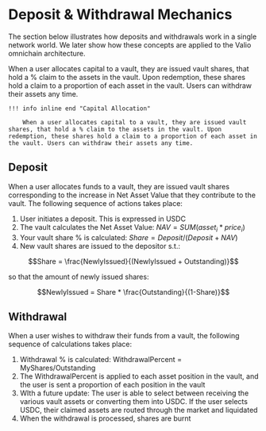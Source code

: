 # Deposit & Withdrawal Mechanics

The section below illustrates how deposits and withdrawals work in a single network world. We later show how these concepts are applied to the Valio omnichain architecture.

When a user allocates capital to a vault, they are issued vault shares, that hold a % claim to the assets in the vault. Upon redemption, these shares hold a claim to a proportion of each asset in the vault. Users can withdraw their assets any time.

    !!! info inline end "Capital Allocation"

        When a user allocates capital to a vault, they are issued vault shares, that hold a % claim to the assets in the vault. Upon redemption, these shares hold a claim to a proportion of each asset in the vault. Users can withdraw their assets any time.

## Deposit

When a user allocates funds to a vault, they are issued vault shares corresponding to the increase in Net Asset Value that they contribute to the vault. The following sequence of actions takes place:

1. User initiates a deposit. This is expressed in USDC
2. The vault calculates the Net Asset Value: $NAV = SUM(asset_i * price_i)$
3. Your vault share % is calculated: $Share = Deposit/(Deposit+NAV)$
4. New vault shares are issued to the depositor s.t.:

$$Share = \frac{NewlyIssued}{(NewlyIssued + Outstanding)}$$

so that the amount of newly issued shares:

$$NewlyIssued = Share * \frac{Outstanding}{(1-Share)}$$

## Withdrawal

When a user wishes to withdraw their funds from a vault, the following sequence of calculations takes place:

1. Withdrawal % is calculated: WithdrawalPercent = MyShares/Outstanding
2. The WithdrawalPercent is applied to each asset position in the vault, and the user is sent a proportion of each position in the vault
3. WIth a future update: The user is able to select between receiving the various vault assets or converting them into USDC. If the user selects USDC, their claimed assets are routed through the market and liquidated
4. When the withdrawal is processed, shares are burnt